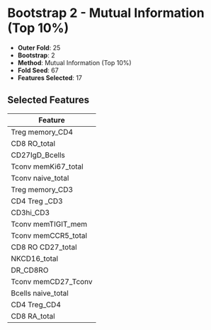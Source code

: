 # Bootstrap 2 - Mutual Information (Top 10%)

- **Outer Fold**: 25
- **Bootstrap**: 2
- **Method**: Mutual Information (Top 10%)
- **Fold Seed**: 67
- **Features Selected**: 17

## Selected Features

| Feature |
|---------|
| Treg memory_CD4 |
| CD8 RO_total |
| CD27IgD_Bcells |
| Tconv memKi67_total |
| Tconv naive_total |
| Treg memory_CD3 |
| CD4 Treg _CD3 |
| CD3hi_CD3 |
| Tconv memTIGIT_mem |
| Tconv memCCR5_total |
| CD8 RO CD27_total |
| NKCD16_total |
| DR_CD8RO |
| Tconv memCD27_Tconv |
| Bcells naive_total |
| CD4 Treg_CD4 |
| CD8 RA_total |
